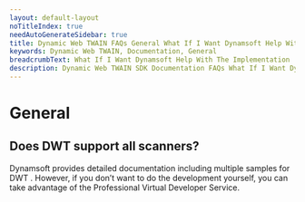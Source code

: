 ```yaml
---
layout: default-layout
noTitleIndex: true
needAutoGenerateSidebar: true
title: Dynamic Web TWAIN FAQs General What If I Want Dynamsoft Help With The Implementation
keywords: Dynamic Web TWAIN, Documentation, General
breadcrumbText: What If I Want Dynamsoft Help With The Implementation
description: Dynamic Web TWAIN SDK Documentation FAQs What If I Want Dynamsoft Help With The Implementation
---
```


# General

## Does DWT support all scanners?

Dynamsoft provides detailed documentation including multiple samples for DWT . However, if you don’t want to do the development yourself, you can take advantage of the Professional Virtual Developer Service.